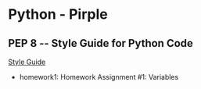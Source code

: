 # Python - Pirple

## PEP 8 -- Style Guide for Python Code
[Style Guide](https://www.python.org/dev/peps/pep-0008/)

- homework1: Homework Assignment #1: Variables